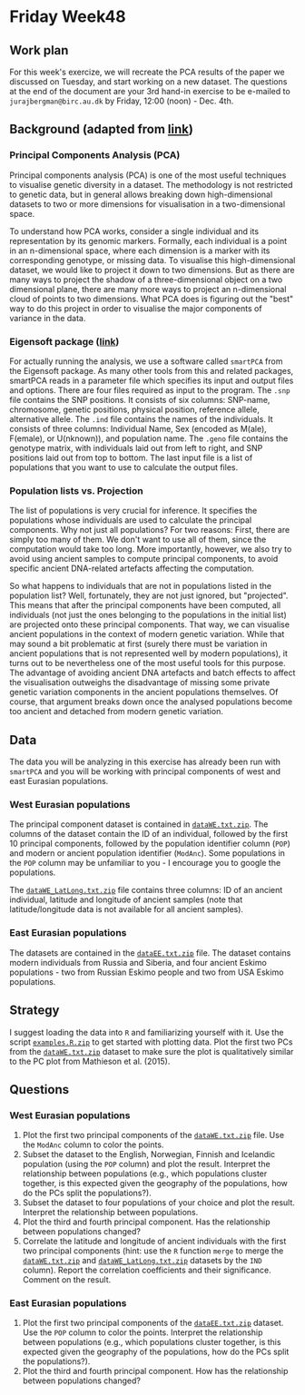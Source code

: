 # Friday Week48

## Work plan
For this week's exercize, we will recreate the PCA results of the paper we discussed on Tuesday, and start working on a new dataset. The questions at the end of the document are your 3rd hand-in exercise to be e-mailed to `jurajbergman@birc.au.dk` by Friday, 12:00 (noon) - Dec. 4th.

## Background (adapted from [link](https://github.com/stschiff/compvar-workshop-docs/tree/master/contents/02_pca))

### Principal Components Analysis (PCA)
Principal components analysis (PCA) is one of the most useful techniques to visualise genetic diversity in a dataset. The methodology is not restricted to genetic data, but in general allows breaking down high-dimensional datasets to two or more dimensions for visualisation in a two-dimensional space.

To understand how PCA works, consider a single individual and its representation by its genomic markers. Formally, each individual is a point in an n-dimensional space, where each dimension is a marker with its corresponding genotype, or missing data. To visualise this high-dimensional dataset, we would like to project it down to two dimensions. But as there are many ways to project the shadow of a three-dimensional object on a two dimensional plane, there are many more ways to project an n-dimensional cloud of points to two dimensions. What PCA does is figuring out the "best" way to do this project in order to visualise the major components of variance in the data.

### Eigensoft package ([link](https://github.com/DReichLab/EIG))
For actually running the analysis, we use a software called `smartPCA` from the Eigensoft package. As many other tools from this and related packages, smartPCA reads in a parameter file which specifies its input and output files and options. There are four files required as input to the program. The `.snp` file contains the SNP positions. It consists of six columns: SNP-name, chromosome, genetic positions, physical position, reference allele, alternative allele. The `.ind` file contains the names of the individuals. It consists of three columns: Individual Name, Sex (encoded as M(ale), F(emale), or U(nknown)), and population name. The `.geno` file contains the genotype matrix, with individuals laid out from left to right, and SNP positions laid out from top to bottom. The last input file is a list of populations that you want to use to calculate the output files.

### Population lists vs. Projection
The list of populations is very crucial for inference. It specifies the populations whose individuals are used to calculate the principal components. Why not just all populations? For two reasons: First, there are simply too many of them. We don't want to use all of them, since the computation would take too long. More importantly, however, we also try to avoid using ancient samples to compute principal components, to avoid specific ancient DNA-related artefacts affecting the computation.

So what happens to individuals that are not in populations listed in the population list? Well, fortunately, they are not just ignored, but "projected". This means that after the principal components have been computed, all individuals (not just the ones belonging to the populations in the initial list) are projected onto these principal components. That way, we can visualise ancient populations in the context of modern genetic variation. While that may sound a bit problematic at first (surely there must be variation in ancient populations that is not represented well by modern populations), it turns out to be nevertheless one of the most useful tools for this purpose. The advantage of avoiding ancient DNA artefacts and batch effects to affect the visualisation outweighs the disadvantage of missing some private genetic variation components in the ancient populations themselves. Of course, that argument breaks down once the analysed populations become too ancient and detached from modern genetic variation. 

## Data
The data you will be analyzing in this exercise has already been run with `smartPCA` and you will be working with principal components of west and east Eurasian populations.

### West Eurasian populations
The principal component dataset is contained in [`dataWE.txt.zip`](dataWE.txt.zip). The columns of the dataset contain the ID of an individual, followed by the first 10 principal components, followed by the population identifier column (`POP`) and modern or ancient population identifier (`ModAnc`). Some populations in the `POP` column may be unfamiliar to you - I encourage you to google the populations. 

The [`dataWE_LatLong.txt.zip`](dataWE_LatLong.txt.zip) file contains three columns: ID of an ancient individual, latitude and longitude of ancient samples (note that latitude/longitude data is not available for all ancient samples).

### East Eurasian populations
The datasets are contained in the [`dataEE.txt.zip`](dataEE.txt.zip) file. The dataset contains modern individuals from Russia and Siberia, and four ancient Eskimo populations - two from Russian Eskimo people and two from USA Eskimo populations.

## Strategy
I suggest loading the data into `R` and familiarizing yourself with it. Use the script [`examples.R.zip`](examples.R.zip) to get started with plotting data. Plot the first two PCs from the [`dataWE.txt.zip`](dataWE.txt.zip) dataset to make sure the plot is qualitatively similar to the PC plot from Mathieson et al. (2015).

## Questions
### West Eurasian populations
1. Plot the first two principal components of the [`dataWE.txt.zip`](dataWE.txt.zip) file. Use the `ModAnc` column to color the points.
2. Subset the dataset to the English, Norwegian, Finnish and Icelandic population (using the `POP` column) and plot the result. Interpret the relationship between populations (e.g., which populations cluster together, is this expected given the geography of the populations, how do the PCs split the populations?).
3. Subset the dataset to four populations of your choice and plot the result. Interpret the relationship between populations.
4. Plot the third and fourth principal component. Has the relationship between populations changed?
5. Correlate the latitude and longitude of ancient individuals with the first two principal components (hint: use the `R` function `merge` to merge the [`dataWE.txt.zip`](dataWE.txt.zip) and [`dataWE_LatLong.txt.zip`](dataWE_LatLong.txt.zip) datasets by the `IND` column). Report the correlation coefficients and their significance. Comment on the result.

### East Eurasian populations
1. Plot the first two principal components of the [`dataEE.txt.zip`](dataWE.txt.zip) dataset. Use the `POP` column to color the points. Interpret the relationship between populations (e.g., which populations cluster together, is this expected given the geography of the populations, how do the PCs split the populations?).
2. Plot the third and fourth principal component. How has the relationship between populations changed?
